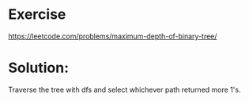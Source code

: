 # Exercise
https://leetcode.com/problems/maximum-depth-of-binary-tree/
# Solution:
Traverse the tree with dfs and select whichever path returned more 1's.
